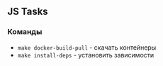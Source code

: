 ## JS Tasks

### Команды

- `make docker-build-pull` - скачать контейнеры
- `make install-deps` - установить зависимости